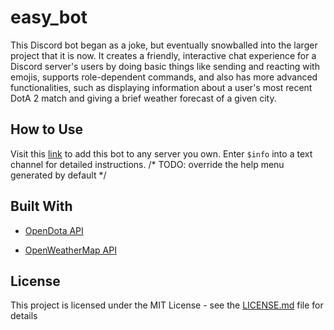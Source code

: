# easy_bot

This Discord bot began as a joke, but eventually snowballed into the larger project that it is now.
It creates a friendly, interactive chat experience for a Discord server's users by doing basic things like sending and reacting
with emojis, supports role-dependent commands, and also has more advanced functionalities, such as displaying information 
about a user's most recent DotA 2 match and giving a brief weather forecast of a given city.

## How to Use

Visit this [link](https://discordapp.com/api/oauth2/authorize?client_id=392141837051101186&permissions=0&scope=bot) to add this bot to any server you own.
Enter `$info` into a text channel for detailed instructions. /* TODO: override the help menu generated by default */

## Built With
* [OpenDota API](https://docs.opendota.com/)

* [OpenWeatherMap API](https://openweathermap.org/api)

## License

This project is licensed under the MIT License - see the [LICENSE.md](LICENSE.md) file for details
